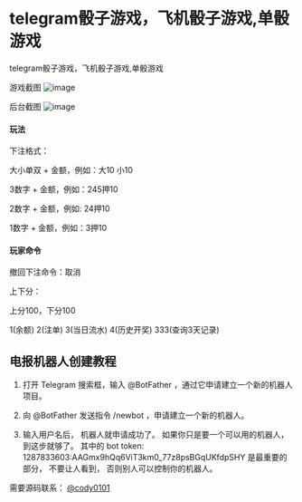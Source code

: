 # telegram骰子游戏，飞机骰子游戏,单骰游戏
telegram骰子游戏，飞机骰子游戏,单骰游戏

游戏截图
![image](https://github.com/user-attachments/assets/eeecb8a5-bff5-4630-98cd-e4b64a6b8bd2)


后台截图
![image](https://github.com/user-attachments/assets/5401b961-de5c-4787-944c-dbecc4ee248b)



#### 玩法
下注格式：

大小单双 + 金额，例如：大10 小10 

3数字 + 金额，例如：245押10

2数字 + 金额，例如: 24押10

1数字 + 金额，例如：3押10

#### 玩家命令

撤回下注命令：取消

上下分：

上分100，下分100

1(余额) 2(注单) 3(当日流水)
4(历史开奖) 333(查询3天记录)


## 电报机器人创建教程

1. 打开 Telegram 搜索框，输入 @BotFather ，通过它申请建立一个新的机器人项目。

2. 向 @BotFather 发送指令 /newbot ，申请建立一个新的机器人。

3. 输入用户名后， 机器人就申请成功了。 如果你只是要一个可以用的机器人， 到这步就够了。 其中的 bot token: 1287833603:AAGmx9hQq6ViT3km0_77z8psBGqUKfdpSHY 是最重要的部分， 不要让人看到， 否则别人可以控制你的机器人。


需要源码联系： [@cody0101](https://t.me/cody0101) 
